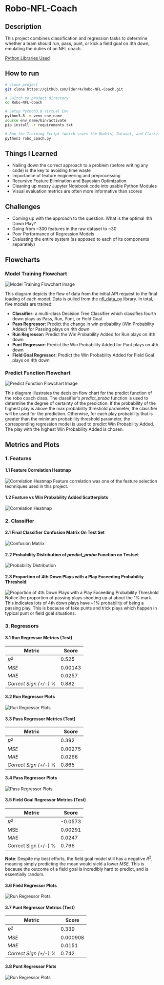 # Robo-NFL-Coach
  
## Description   
This project combines classification and regression tasks to determine whether a team should run, pass, punt, or kick a field goal on 4th down, emulating the duties of an NFL coach. 

[Python Libraries Used](https://github.com/lderr4/Robo-NFL-Coach/blob/main/requirements.txt)

## How to run   
```bash
# clone project   
git clone https://github.com/lderr4/Robo-NFL-Coach.git

# Switch to project directory 
cd Robo-NFL-Coach

# Setup Python3.8 Virtual Env
python3.8 -m venv env_name
source env_name/bin/activate
pip install -r requirements.txt

# Run the Training Script (which saves the Models, Dataset, and Class):
python3 robo_coach.py
```
## Things I Learned
- Nailing down the correct approach to a problem (before writing any code) is the key to avoiding time waste
- Importance of feature engineering and preprocessing
- Recursive Feature Elimination and Bayesian Optimization
- Cleaning up messy Jupyter Notebook code into usable Python Modules
- Visual evaluation metrics are often more informative than scores

## Challenges
- Coming up with the approach to the question: What is the optimal 4th Down Play?
- Going from ~300 features in the raw dataset to ~30
- Poor Performance of Regression Models
- Evaluating the entire system (as apposed to each of its components separately)

## Flowcharts
### Model Training Flowchart
![Model Training Flowchart Image](https://github.com/lderr4/Robo-NFL-Coach/blob/main/Model-Training-Data-Flow.png)

This diagram depicts the flow of data from the initial API request to the final loading of each model. Data is pulled from the [nfl_data_py](https://pypi.org/project/nfl-data-py/) library. In total, five models are trained:
- **Classifier:** a multi-class Decision Tree Classifier which classifies fourth down plays as Pass, Run, Punt, or Field Goal.
- **Pass Regressor:** Predict the change in win probability (Win Probability Added) for Passing plays on 4th down
- **Run Regressor:** Predict the Win Probability Added for Run plays on 4th down
- **Punt Regressor:** Predict the Win Probability Added for Punt plays on 4th down
- **Field Goal Regressor:** Predict the Win Probability Added for Field Goal plays on 4th down

### Predict Function Flowchart
![Predict Function Flowchart Image](https://github.com/lderr4/Robo-NFL-Coach/blob/main/Robot-Coach-Predict-Function.png)

This diagram illustrates the decision flow chart for the predict function of the robo coach class. The classifier's _predict_proba_ function is used to determine the degree of certainty of the prediction. If the probability of the highest play is above the max probability threshold parameter, the classifier will be used for the prediction. Otherwise, for each play probability that is greater than the minimum probability threshold parameter, the corresponding regression model is used to predict Win Probability Added. The play with the highest Win Probability Added is chosen. 

## Metrics and Plots
### 1. Features
#### 1.1 Feature Correlation Heatmap
![Correlation Heatmap](https://github.com/lderr4/Robo-NFL-Coach/blob/main/plots/corr_heatmap.png)
Feature correlation was one of the feature selection techniques used in this project.

#### 1.2 Feature vs Win Probability Added Scatterplots
![Correlation Heatmap](https://github.com/lderr4/Robo-NFL-Coach/blob/main/plots/features_vs_wpa.png)

### 2. Classifier
#### 2.1 Final Classifier Confusion Matrix On Test Set
![Confusion Matrix](https://github.com/lderr4/Robo-NFL-Coach/blob/main/plots/confusion_mat.png)

#### 2.2 Probability Distribution of _predict_proba_ Function on Testset
![Probability Distribution](https://github.com/lderr4/Robo-NFL-Coach/blob/main/plots/probability%20distributions%20of%204th%20down%20plays.png)

#### 2.3 Proportion of 4th Down Plays with a Play Exceeding Probability Threshold
![Proportion of 4th Down Plays with a Play Exceeding Probability Threshold](https://github.com/lderr4/Robo-NFL-Coach/blob/main/plots/percent_exceeding_threshold.png)
Notice the proportion of passing plays shooting up at about the 1% mark. This indicates lots of 4th down plays have ~1% probability of being a passing play. This is because of fake punts and trick plays which happen in typical punt or field goal situations.

### 3. Regressors
#### 3.1 Run Regressor Metrics (Test)
| Metric | Score |
|------------|---------|
| $R^2$     |  0.525    | 
| _MSE_     |  0.00143  |
| _MAE_     |  0.0257  |
| _Correct Sign (+/-) %_        |      0.882     |

#### 3.2 Run Regressor Plots
![Run Regressor Plots](https://github.com/lderr4/Robo-NFL-Coach/blob/main/plots/run_plots.png)

#### 3.3 Pass Regressor Metrics (Test)
| Metric | Score |
|------------|---------|
| $R^2$     |  0.392    | 
| _MSE_     |  0.00275  |
| _MAE_     |  0.0266  |
| _Correct Sign (+/-) %_        |      0.865     |

#### 3.4 Pass Regressor Plots
![Pass Regressor Plots](https://github.com/lderr4/Robo-NFL-Coach/blob/main/plots/pass_plots.png)


#### 3.5 Field Goal Regressor Metrics (Test)
| Metric | Score |
|------------|---------|
| $R^2$     |  -0.0573    | 
| MSE     |  0.00291  |
| MAE     |  0.0247  |
| Correct Sign (+/-) %        |      0.766     |

**Note**: Despite my best efforts, the field goal model still has a negative $R^2$, meaning simply predicting the mean would yield a lower $MSE$. This is because the outcome of a field goal is incredibly hard to predict, and is essentially random. 

#### 3.6 Field Regressor Plots
![Run Regressor Plots](https://github.com/lderr4/Robo-NFL-Coach/blob/main/plots/fg_plots.png)


#### 3.7 Punt Regressor Metrics (Test)
| Metric | Score |
|------------|---------|
| $R^2$     |  0.339    | 
| _MSE_     |  0.000908  |
| _MAE_     |  0.0151  |
| _Correct Sign (+/-) %_        |      0.742     |

#### 3.8 Punt Regressor Plots
![Run Regressor Plots](https://github.com/lderr4/Robo-NFL-Coach/blob/main/plots/punt_plots.png)








